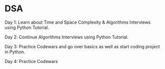 # DSA
Day 1: Learn about Time and Space Complexity & Algorithms Interviews using Python Tutorial.  

Day 2: Continue Algorithms Interviews using Python Tutorial.  

Day 3: Practice Codewars and go over basics as well as start coding project in Python.  

Day 4: Practice Codewars
